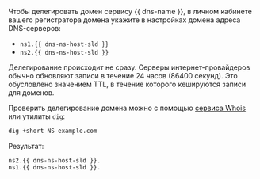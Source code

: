 Чтобы делегировать домен сервису {{ dns-name }}, в личном кабинете вашего регистратора домена укажите в настройках домена адреса DNS-серверов:

* `ns1.{{ dns-ns-host-sld }}`
* `ns2.{{ dns-ns-host-sld }}`

Делегирование происходит не сразу. Серверы интернет-провайдеров обычно обновляют записи в течение 24 часов (86400 секунд). Это обусловлено значением TTL, в течение которого кешируются записи для доменов.

Проверить делегирование домена можно с помощью [сервиса Whois](https://www.reg.ru/whois/check_site) или утилиты `dig`:

```bash
dig +short NS example.com
```

Результат:

```
ns2.{{ dns-ns-host-sld }}.
ns1.{{ dns-ns-host-sld }}.
```

